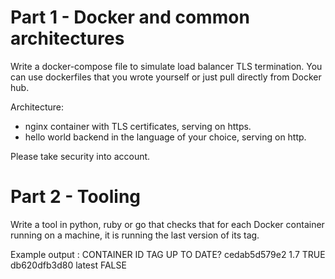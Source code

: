 # Part 1 - Docker and common architectures
Write a docker-compose file to simulate load balancer TLS termination.
You can use dockerfiles that you wrote yourself or just pull directly from Docker hub.

Architecture:
- nginx container with TLS certificates, serving on https.
- hello world backend in the language of your choice, serving on http.

Please take security into account.

# Part 2 - Tooling
Write a tool in python, ruby or go that checks that for each Docker container running on a machine, it is running the last version of its tag. 

Example output : 
CONTAINER ID    TAG     UP TO DATE?
cedab5d579e2    1.7     TRUE
db620dfb3d80    latest  FALSE
